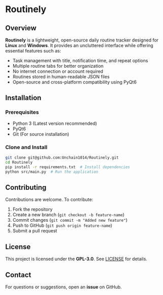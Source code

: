 # Routinely  

## Overview  
**Routinely** is a lightweight, open-source daily routine tracker designed for **Linux** and **Windows**. It provides an uncluttered interface while offering essential features such as:  
- Task management with title, notification time, and repeat options  
- Multiple routine tabs for better organization  
- No internet connection or account required
- Routines stored in human-readable JSON files  
- Open-source and cross-platform compatibility using PyQt6

## Installation  
### Prerequisites  
- Python 3 (Latest version recommended)  
- PyQt6  
- Git (For source installation)  

### Clone and Install  
```bash
git clone git@github.com:Unchain1014/Routinely.git
cd Routinely
pip install -r requirements.txt  # Install dependencies
python src/main.py  # Run the application
```

## Contributing  
Contributions are welcome. To contribute:  
1. Fork the repository  
2. Create a new branch (`git checkout -b feature-name`)  
3. Commit changes (`git commit -m "Added new feature"`)  
4. Push to GitHub (`git push origin feature-name`)  
5. Submit a pull request  

## License  
This project is licensed under the **GPL-3.0**. See [LICENSE](LICENSE) for details.  

## Contact  
For questions or suggestions, open an **issue** on GitHub.
